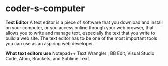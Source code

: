 # coder-s-computer

**Text Editor**
A text editor is a piece of software that you download and install on
your computer, or you access online through your web browser, that
allows you to write and manage text, especially the text that you write
to build a web site. The text editor has to be one of the most
important tools you can use as an aspiring web developer.

**What text editors use**
Notepad++
Text Wrangler , BB Edit, Visual Studio Code, Atom,
Brackets, and Sublime Text. 

